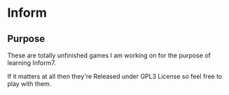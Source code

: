 # Inform

## Purpose

These are totally unfinished games I am working on for the purpose of learning Inform7.

If it matters at all then they're Released under GPL3 License so feel free to play with them.
